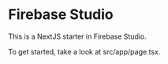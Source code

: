 # Firebase Studio

This is a NextJS starter in Firebase Studio.

To get started, take a look at src/app/page.tsx.

<!-- Helper commit to resolve git divergence -->
